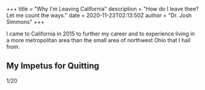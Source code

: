 +++
title = "Why I'm Leaving California"
description = "How do I leave thee? Let me count the ways."
date = 2020-11-23T02:13:50Z
author = "Dr. Josh Simmons"
+++

I came to California in 2015 to further my career and to experience living in a more metropolitan area than the small area of northwest Ohio that I hail from.

## My Impetus for Quitting

1/20